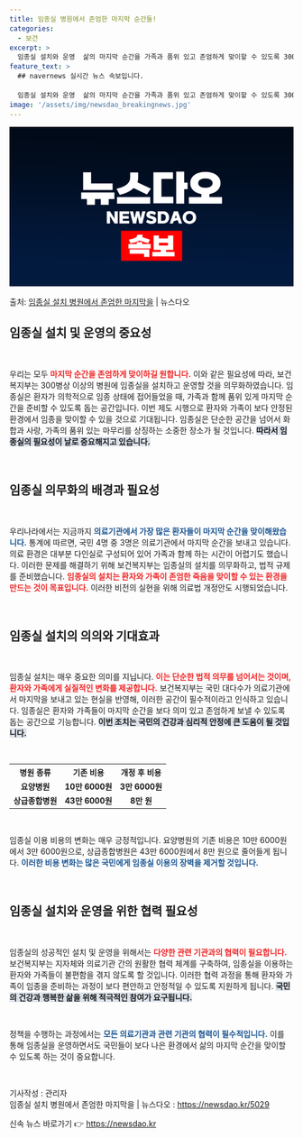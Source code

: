 ```yaml
---
title: 임종실 병원에서 존엄한 마지막 순간들!
categories:
  - 보건
excerpt: >
  임종실 설치와 운영  삶의 마지막 순간을 가족과 품위 있고 존엄하게 맞이할 수 있도록 300병상 이상의 병원…
feature_text: >
  ## navernews 실시간 뉴스 속보입니다.

  임종실 설치와 운영  삶의 마지막 순간을 가족과 품위 있고 존엄하게 맞이할 수 있도록 300병상 이상의 병원…
image: '/assets/img/newsdao_breakingnews.jpg'
---
```


![뉴스다오 속보](/assets/img/newsdao_breakingnews.jpg)

<p>출처: <a href="https://newsdao.kr/5029" rel="dofollow">임종실 설치 병원에서 존엄한 마지막을</a> | 뉴스다오</p>

<h2 data-ke-size="size26">임종실 설치 및 운영의 중요성</h2>

<p data-ke-size="size16">&nbsp;</p>

우리는 모두 <b><span style="color: #ee2323;">마지막 순간을 존엄하게 맞이하길 원합니다.</span></b> 이와 같은 필요성에 따라, 보건복지부는 300병상 이상의 병원에 임종실을 설치하고 운영할 것을 의무화하였습니다. 임종실은 환자가 의학적으로 임종 상태에 접어들었을 때, 가족과 함께 품위 있게 마지막 순간을 준비할 수 있도록 돕는 공간입니다. 이번 제도 시행으로 환자와 가족이 보다 안정된 환경에서 임종을 맞이할 수 있을 것으로 기대됩니다. 임종실은 단순한 공간을 넘어서 화합과 사랑, 가족의 품위 있는 마무리를 상징하는 소중한 장소가 될 것입니다. <b><span style="background-color: #21538527;">따라서 임종실의 필요성이 날로 중요해지고 있습니다.</span></b>

<p data-ke-size="size16">&nbsp;</p>

<h2 data-ke-size="size26">임종실 의무화의 배경과 필요성</h2>

<p data-ke-size="size16">&nbsp;</p>

우리나라에서는 지금까지 <b><span style="color: #1a5490;">의료기관에서 가장 많은 환자들이 마지막 순간을 맞이해왔습니다.</span></b> 통계에 따르면, 국민 4명 중 3명은 의료기관에서 마지막 순간을 보내고 있습니다. 의료 환경은 대부분 다인실로 구성되어 있어 가족과 함께 하는 시간이 어렵기도 했습니다. 이러한 문제를 해결하기 위해 보건복지부는 임종실의 설치를 의무화하고, 법적 규제를 준비했습니다. <b><span style="color: #ee2323;">임종실의 설치는 환자와 가족이 존엄한 죽음을 맞이할 수 있는 환경을 만드는 것이 목표입니다.</span></b> 이러한 비전의 실현을 위해 의료법 개정안도 시행되었습니다.

<p data-ke-size="size16">&nbsp;</p>

<h2 data-ke-size="size26">임종실 설치의 의의와 기대효과</h2>

<p data-ke-size="size16">&nbsp;</p>

임종실 설치는 매우 중요한 의미를 지닙니다. <b><span style="color: #ee2323;">이는 단순한 법적 의무를 넘어서는 것이며, 환자와 가족에게 실질적인 변화를 제공합니다.</span></b> 보건복지부는 국민 대다수가 의료기관에서 마지막을 보내고 있는 현실을 반영해, 이러한 공간이 필수적이라고 인식하고 있습니다. 임종실은 환자와 가족들이 마지막 순간을 보다 의미 있고 존엄하게 보낼 수 있도록 돕는 공간으로 기능합니다. <b><span style="background-color: #21538527;">이번 조치는 국민의 건강과 심리적 안정에 큰 도움이 될 것입니다.</span></b>

<p data-ke-size="size16">&nbsp;</p>

<table style="width: 100%; border-collapse: collapse;">
    <tr>
        <th style="text-align: center;">병원 종류</th>
        <th style="text-align: center;">기존 비용</th>
        <th style="text-align: center;">개정 후 비용</th>
    </tr>
    <tr>
        <td style="text-align: center; height: 17px;"><b>요양병원</b></td>
        <td style="text-align: center; height: 17px;"><b>10만 6000원</b></td>
        <td style="text-align: center; height: 17px;"><b>3만 6000원</b></td>
    </tr>
    <tr>
        <td style="text-align: center; height: 17px;"><b>상급종합병원</b></td>
        <td style="text-align: center; height: 17px;"><b>43만 6000원</b></td>
        <td style="text-align: center; height: 17px;"><b>8만 원</b></td>
    </tr>
</table>

<p data-ke-size="size16">&nbsp;</p>

임종실 이용 비용의 변화는 매우 긍정적입니다. 요양병원의 기존 비용은 10만 6000원에서 3만 6000원으로, 상급종합병원은 43만 6000원에서 8만 원으로 줄어들게 됩니다. <b><span style="color: #1a5490;">이러한 비용 변화는 많은 국민에게 임종실 이용의 장벽을 제거할 것입니다.</span></b>

<p data-ke-size="size16">&nbsp;</p>

<h2 data-ke-size="size26">임종실 설치와 운영을 위한 협력 필요성</h2>

<p data-ke-size="size16">&nbsp;</p>

임종실의 성공적인 설치 및 운영을 위해서는 <b><span style="color: #ee2323;">다양한 관련 기관과의 협력이 필요합니다.</span></b> 보건복지부는 지자체와 의료기관 간의 원활한 협력 체계를 구축하여, 임종실을 이용하는 환자와 가족들이 불편함을 겪지 않도록 할 것입니다. 이러한 협력 과정을 통해 환자와 가족이 임종을 준비하는 과정이 보다 편안하고 안정적일 수 있도록 지원하게 됩니다. <b><span style="background-color: #21538527;">국민의 건강과 행복한 삶을 위해 적극적인 참여가 요구됩니다.</span></b>

<p data-ke-size="size16">&nbsp;</p>

정책을 수행하는 과정에서는 <b><span style="color: #1a5490;">모든 의료기관과 관련 기관의 협력이 필수적입니다.</span></b> 이를 통해 임종실을 운영하면서도 국민들이 보다 나은 환경에서 삶의 마지막 순간을 맞이할 수 있도록 하는 것이 중요합니다. 

<p data-ke-size="size16">&nbsp;</p>

기사작성 : 관리자  
임종실 설치 병원에서 존엄한 마지막을 | 뉴스다오 : <a href="https://newsdao.kr/5029">https://newsdao.kr/5029</a> 

신속 뉴스 바로가기 👉 <a href="https://newsdao.kr" rel="dofollow">https://newsdao.kr</a>


